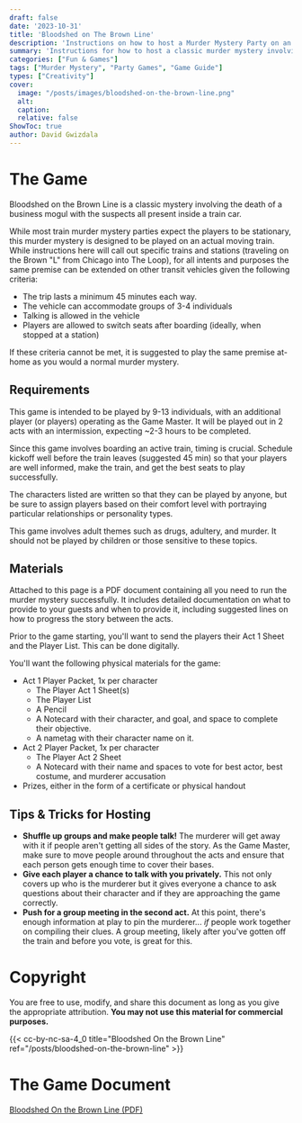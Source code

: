 ```yaml
---
draft: false
date: '2023-10-31'
title: 'Bloodshed on The Brown Line'
description: 'Instructions on how to host a Murder Mystery Party on an actual moving train'
summary: 'Instructions for how to host a classic murder mystery involving the death of a business mogul with the suspects all present inside an actual moving train car.'
categories: ["Fun & Games"]
tags: ["Murder Mystery", "Party Games", "Game Guide"]
types: ["Creativity"]
cover:
  image: "/posts/images/bloodshed-on-the-brown-line.png"
  alt:
  caption:
  relative: false
ShowToc: true
author: David Gwizdala
---
```


# The Game

Bloodshed on the Brown Line is a classic mystery involving the death of a business mogul with the suspects all present inside a train car.

While most train murder mystery parties expect the players to be stationary, this murder mystery is designed to be played on an actual moving train. While instructions here will call out specific trains and stations (traveling on the Brown "L" from Chicago into The Loop), for all intents and purposes the same premise can be extended on other transit vehicles given the following criteria:

- The trip lasts a minimum 45 minutes each way.
- The vehicle can accommodate groups of 3-4 individuals
- Talking is allowed in the vehicle
- Players are allowed to switch seats after boarding (ideally, when stopped at a station)

If these criteria cannot be met, it is suggested to play the same premise at-home as you would a normal murder mystery.

## Requirements

This game is intended to be played by 9-13 individuals, with an additional player (or players) operating as the Game Master. It will be played out in 2 acts with an intermission, expecting ~2-3 hours to be completed.

Since this game involves boarding an active train, timing is crucial. Schedule kickoff well before the train leaves (suggested 45 min) so that your players are well informed, make the train, and get the best seats to play successfully.

The characters listed are written so that they can be played by anyone, but be sure to assign players based on their comfort level with portraying particular relationships or personality types.

This game involves adult themes such as drugs, adultery, and murder. It should not be played by children or those sensitive to these topics.

## Materials

Attached to this page is a PDF document containing all you need to run the murder mystery successfully. It includes detailed documentation on what to provide to your guests and when to provide it, including suggested lines on how to progress the story between the acts.

Prior to the game starting, you'll want to send the players their Act 1 Sheet and the Player List. This can be done digitally.

You'll want the following physical materials for the game:

- Act 1 Player Packet, 1x per character
  - The Player Act 1 Sheet(s)
  - The Player List
  - A Pencil
  - A Notecard with their character, and goal, and space to complete their objective.
  - A nametag with their character name on it.
- Act 2 Player Packet, 1x per character
  - The Player Act 2 Sheet
  - A Notecard with their name and spaces to vote for best actor, best costume, and murderer accusation
- Prizes, either in the form of a certificate or physical handout

## Tips & Tricks for Hosting

- **Shuffle up groups and make people talk!** The murderer will get away with it if people aren't getting all sides of the story. As the Game Master, make sure to move people around throughout the acts and ensure that each person gets enough time to cover their bases.
- **Give each player a chance to talk with you privately.** This not only covers up who is the murderer but it gives everyone a chance to ask questions about their character and if they are approaching the game correctly.
- **Push for a group meeting in the second act.** At this point, there's enough information at play to pin the murderer... _if_ people work together on compiling their clues. A group meeting, likely after you've gotten off the train and before you vote, is great for this.

# Copyright

You are free to use, modify, and share this document as long as you give the appropriate attribution. **You may not use this material for commercial purposes.**

{{< cc-by-nc-sa-4_0 title="Bloodshed On the Brown Line" ref="/posts/bloodshed-on-the-brown-line" >}}

# The Game Document

[Bloodshed On the Brown Line (PDF)](/documents/Bloodshed_On_The_Brown_Line_2024DavidGwizdala.pdf)